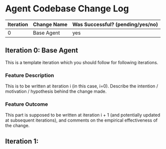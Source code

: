 # Agent Codebase Change Log

| Iteration | Change Name | Was Successful? (pending/yes/no) |
|-----------|-------------|----------------------------------|
| 0         | Base Agent  | yes                              |


## Iteration 0: Base Agent

This is a template iteration which you should follow for following iterations.

### Feature Description

This is to be written at iteration i (in this case, i=0). Describe the intention / motivation / hypothesis behind the change made.

### Feature Outcome

This part is supposed to be written at iteration i + 1 (and potentially updated at subsequent iterations), and comments on the empirical effectiveness of the change.

## Iteration 1: <new feature here>
